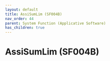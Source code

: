 ```yaml
---
layout: default
title: AssiSumLim (SF004B)
nav_order: 44
parent: System Function (Applicative Software)
has_children: true
---
```

# AssiSumLim (SF004B)
